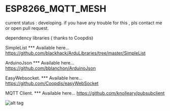 # ESP8266_MQTT_MESH
current status : developing. if you have any trouble for this , pls contact me or open pull request.

dependency libraries ( thanks to Coopdis)

SimpleList *** Available here... https://github.com/blackhack/ArduLibraries/tree/master/SimpleList

ArduinoJson *** Available here... https://github.com/bblanchon/ArduinoJson

EasyWebsocket. *** Available here... https://github.com/Coopdis/easyWebSocket

MQTT Client. *** Available here... https://github.com/knolleary/pubsubclient


![alt tag](http://i.hizliresim.com/Xdmvg5.png)


